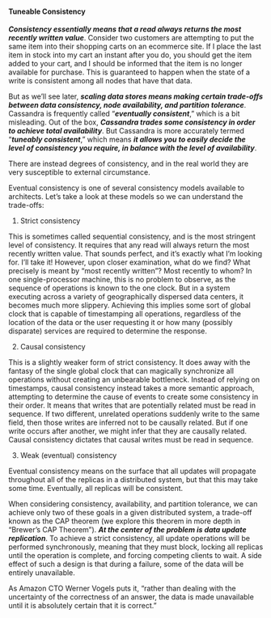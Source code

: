 #### Tuneable Consistency

***Consistency essentially means that a read always returns the most recently written value***. Consider two customers are attempting to put the same item into their shopping carts on an ecommerce site. If I place the last item in stock into my cart an instant after you do, you should get the item added to your cart, and I should be informed that the item is no longer available for purchase. This is guaranteed to happen when the state of a write is consistent among all nodes that have that data.

But as we’ll see later, ***scaling data stores means making certain trade-offs between data consistency, node availability, and partition tolerance***. Cassandra is frequently called “***eventually consistent***,” which is a bit misleading. Out of the box, ***Cassandra trades some consistency in order to achieve total availability***. But Cassandra is more accurately termed “***tuneably consistent***,” which means ***it allows you to easily decide the level of consistency you require, in balance with the level of availability***.

There are instead degrees of consistency, and in the real world they are very susceptible to external circumstance.

Eventual consistency is one of several consistency models available to architects. Let’s take a look at these models so we can understand the trade-offs:



1) Strict consistency

This is sometimes called sequential consistency, and is the most stringent level of consistency. It requires that any read will always return the most recently written value. That sounds perfect, and it’s exactly what I’m looking for. I’ll take it! However, upon closer examination, what do we find? What precisely is meant by “most recently written”? Most recently to whom? In one single-processor machine, this is no problem to observe, as the sequence of operations is known to the one clock. But in a system executing across a variety of geographically dispersed data centers, it becomes much more slippery. Achieving this implies some sort of global clock that is capable of timestamping all operations, regardless of the location of the data or the user requesting it or how many (possibly disparate) services are required to determine the response.

2) Causal consistency

This is a slightly weaker form of strict consistency. It does away with the fantasy of the single global clock that can magically synchronize all operations without creating an unbearable bottleneck. Instead of relying on timestamps, causal consistency instead takes a more semantic approach, attempting to determine the cause of events to create some consistency in their order. It means that writes that are potentially related must be read in sequence. If two different, unrelated operations suddenly write to the same field, then those writes are inferred not to be causally related. But if one write occurs after another, we might infer that they are causally related. Causal consistency dictates that causal writes must be read in sequence.

3) Weak (eventual) consistency

Eventual consistency means on the surface that all updates will propagate throughout all of the replicas in a distributed system, but that this may take some time. Eventually, all replicas will be consistent.




When considering consistency, availability, and partition tolerance, we can achieve only two of these goals in a given distributed system, a trade-off known as the CAP theorem (we explore this theorem in more depth in “Brewer’s CAP Theorem”). ***At the center of the problem is data update replication***. To achieve a strict consistency, all update operations will be performed synchronously, meaning that they must block, locking all replicas until the operation is complete, and forcing competing clients to wait. A side effect of such a design is that during a failure, some of the data will be entirely unavailable.

As Amazon CTO Werner Vogels puts it, “rather than dealing with the uncertainty of the correctness of an answer, the data is made unavailable until it is absolutely certain that it is correct.”
 
 

